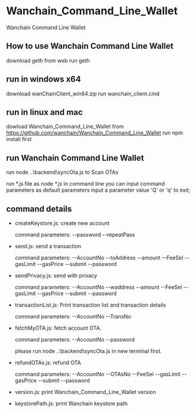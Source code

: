 # Wanchain_Command_Line_Wallet
Wanchain Command Line Wallet

## How to use Wanchain Command Line Wallet

download geth from web
run geth

## run in windows x64
download wanChainClient_win64.zip
run wanchain_client.cmd

## run in linux and mac

dowload Wanchain_Command_Line_Wallet from https://github.com/wanchain/Wanchain_Command_Line_Wallet
run npm install first

## run  Wanchain Command Line Wallet

run node ..\backend\syncOta.js to Scan OTAs

run *.js file as node *.js in command line
you can input command parameters as default parameters
input a parameter value 'Q' or 'q' to exit;

## command details
- createKeystore.js: create new account

    command parameters: --password  --repeatPass

- send.js: send a transaction

    command parameters: --AccountNo  --toAddress --amount --FeeSel  --gasLimit --gasPrice --submit --password

- sendPrivacy.js: send with privacy

    command parameters: --AccountNo  --waddress --amount --FeeSel  --gasLimit --gasPrice --submit --password

- transactionList.js: Print transaction list and transaction details

    command parameters: --AccountNo --TransNo

- fetchMyOTA.js: fetch account OTA.

    command parameters: --AccountNo --password

    please run node ..\backend\syncOta.js in new terminal first.

- refundOTAs.js: refund OTA

    command parameters: --AccountNo  --OTAsNo --FeeSel  --gasLimit --gasPrice --submit --password

- version.js: print Wanchain_Command_Line_Wallet version
- keystorePath.js: print Wanchain keystore path
